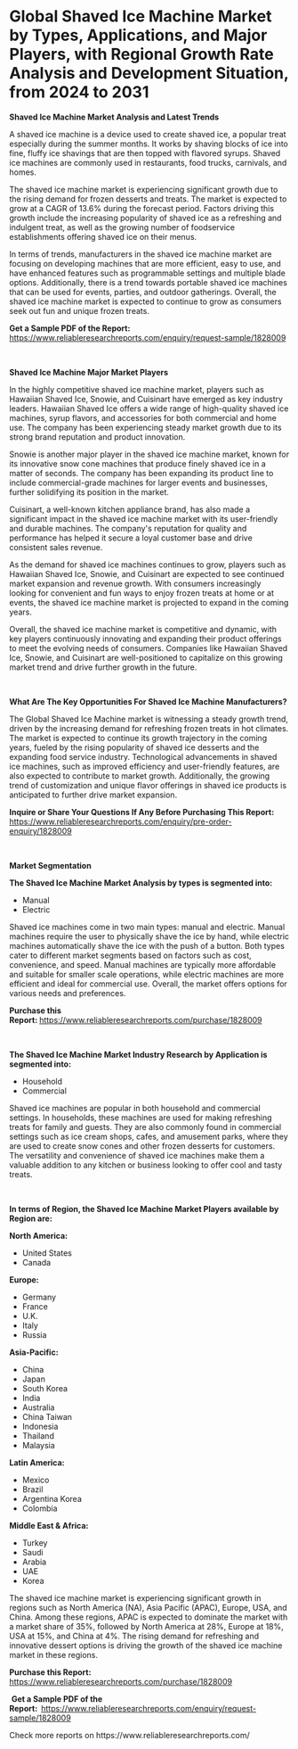 <p><h1>Global Shaved Ice Machine Market by Types, Applications, and Major Players, with Regional Growth Rate Analysis and Development Situation, from 2024 to 2031</h1></p><p><strong>Shaved Ice Machine Market Analysis and Latest Trends</strong></p>
<p><p>A shaved ice machine is a device used to create shaved ice, a popular treat especially during the summer months. It works by shaving blocks of ice into fine, fluffy ice shavings that are then topped with flavored syrups. Shaved ice machines are commonly used in restaurants, food trucks, carnivals, and homes.</p><p>The shaved ice machine market is experiencing significant growth due to the rising demand for frozen desserts and treats. The market is expected to grow at a CAGR of 13.6% during the forecast period. Factors driving this growth include the increasing popularity of shaved ice as a refreshing and indulgent treat, as well as the growing number of foodservice establishments offering shaved ice on their menus.</p><p>In terms of trends, manufacturers in the shaved ice machine market are focusing on developing machines that are more efficient, easy to use, and have enhanced features such as programmable settings and multiple blade options. Additionally, there is a trend towards portable shaved ice machines that can be used for events, parties, and outdoor gatherings. Overall, the shaved ice machine market is expected to continue to grow as consumers seek out fun and unique frozen treats.</p></p>
<p><strong>Get a Sample PDF of the Report:&nbsp;</strong> <a href="https://www.reliableresearchreports.com/enquiry/request-sample/1828009">https://www.reliableresearchreports.com/enquiry/request-sample/1828009</a></p>
<p>&nbsp;</p>
<p><strong>Shaved Ice Machine Major Market Players</strong></p>
<p><p>In the highly competitive shaved ice machine market, players such as Hawaiian Shaved Ice, Snowie, and Cuisinart have emerged as key industry leaders. Hawaiian Shaved Ice offers a wide range of high-quality shaved ice machines, syrup flavors, and accessories for both commercial and home use. The company has been experiencing steady market growth due to its strong brand reputation and product innovation.</p><p>Snowie is another major player in the shaved ice machine market, known for its innovative snow cone machines that produce finely shaved ice in a matter of seconds. The company has been expanding its product line to include commercial-grade machines for larger events and businesses, further solidifying its position in the market.</p><p>Cuisinart, a well-known kitchen appliance brand, has also made a significant impact in the shaved ice machine market with its user-friendly and durable machines. The company's reputation for quality and performance has helped it secure a loyal customer base and drive consistent sales revenue.</p><p>As the demand for shaved ice machines continues to grow, players such as Hawaiian Shaved Ice, Snowie, and Cuisinart are expected to see continued market expansion and revenue growth. With consumers increasingly looking for convenient and fun ways to enjoy frozen treats at home or at events, the shaved ice machine market is projected to expand in the coming years.</p><p>Overall, the shaved ice machine market is competitive and dynamic, with key players continuously innovating and expanding their product offerings to meet the evolving needs of consumers. Companies like Hawaiian Shaved Ice, Snowie, and Cuisinart are well-positioned to capitalize on this growing market trend and drive further growth in the future.</p></p>
<p>&nbsp;</p>
<p><strong>What Are The Key Opportunities For Shaved Ice Machine Manufacturers?</strong></p>
<p><p>The Global Shaved Ice Machine market is witnessing a steady growth trend, driven by the increasing demand for refreshing frozen treats in hot climates. The market is expected to continue its growth trajectory in the coming years, fueled by the rising popularity of shaved ice desserts and the expanding food service industry. Technological advancements in shaved ice machines, such as improved efficiency and user-friendly features, are also expected to contribute to market growth. Additionally, the growing trend of customization and unique flavor offerings in shaved ice products is anticipated to further drive market expansion.</p></p>
<p><strong>Inquire or Share Your Questions If Any Before Purchasing This Report:</strong> <a href="https://www.reliableresearchreports.com/enquiry/pre-order-enquiry/1828009">https://www.reliableresearchreports.com/enquiry/pre-order-enquiry/1828009</a></p>
<p>&nbsp;</p>
<p><strong>Market Segmentation</strong></p>
<p><strong>The Shaved Ice Machine Market Analysis by types is segmented into:</strong></p>
<p><ul><li>Manual</li><li>Electric</li></ul></p>
<p><p>Shaved ice machines come in two main types: manual and electric. Manual machines require the user to physically shave the ice by hand, while electric machines automatically shave the ice with the push of a button. Both types cater to different market segments based on factors such as cost, convenience, and speed. Manual machines are typically more affordable and suitable for smaller scale operations, while electric machines are more efficient and ideal for commercial use. Overall, the market offers options for various needs and preferences.</p></p>
<p><strong>Purchase this Report:&nbsp;</strong><a href="https://www.reliableresearchreports.com/purchase/1828009">https://www.reliableresearchreports.com/purchase/1828009</a></p>
<p>&nbsp;</p>
<p><strong>The Shaved Ice Machine Market Industry Research by Application is segmented into:</strong></p>
<p><ul><li>Household</li><li>Commercial</li></ul></p>
<p><p>Shaved ice machines are popular in both household and commercial settings. In households, these machines are used for making refreshing treats for family and guests. They are also commonly found in commercial settings such as ice cream shops, cafes, and amusement parks, where they are used to create snow cones and other frozen desserts for customers. The versatility and convenience of shaved ice machines make them a valuable addition to any kitchen or business looking to offer cool and tasty treats.</p></p>
<p>&nbsp;</p>
<p><strong>In terms of Region, the Shaved Ice Machine Market Players available by Region are:</strong></p>
<p>
    <p> <strong> North America: </strong>
        <ul>
            <li>United States</li>
            <li>Canada</li>
        </ul>
        </p> 
    <p> <strong> Europe: </strong>
        <ul>
            <li>Germany</li>
            <li>France</li>
            <li>U.K.</li>
            <li>Italy</li>
            <li>Russia</li>
        </ul>
        </p> 
    <p> <strong> Asia-Pacific: </strong>
        <ul>
            <li>China</li>
            <li>Japan</li>
            <li>South Korea</li>
            <li>India</li>
            <li>Australia</li>
            <li>China Taiwan</li>
            <li>Indonesia</li>
            <li>Thailand</li>
            <li>Malaysia</li>
        </ul>
        </p> 
    <p> <strong> Latin America: </strong>
        <ul>
            <li>Mexico</li>
            <li>Brazil</li>
            <li>Argentina Korea</li>
            <li>Colombia</li>
        </ul>
        </p> 
    <p> <strong> Middle East & Africa: </strong>
        <ul>
            <li>Turkey</li>
            <li>Saudi</li>
            <li>Arabia</li>
            <li>UAE</li>
            <li>Korea</li>
        </ul>
    </p>
    </p>
<p><p>The shaved ice machine market is experiencing significant growth in regions such as North America (NA), Asia Pacific (APAC), Europe, USA, and China. Among these regions, APAC is expected to dominate the market with a market share of 35%, followed by North America at 28%, Europe at 18%, USA at 15%, and China at 4%. The rising demand for refreshing and innovative dessert options is driving the growth of the shaved ice machine market in these regions.</p></p>
<p><strong>Purchase this Report: </strong><a href="https://www.reliableresearchreports.com/purchase/1828009">https://www.reliableresearchreports.com/purchase/1828009</a></p>
<p>&nbsp;<strong>Get a Sample PDF of the Report:&nbsp;&nbsp;</strong><a href="https://www.reliableresearchreports.com/enquiry/request-sample/1828009">https://www.reliableresearchreports.com/enquiry/request-sample/1828009</a></p>
<p><strong></strong></p>
<p>Check more reports on https://www.reliableresearchreports.com/</p>